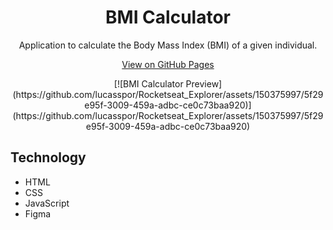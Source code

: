 <h1 align="center">BMI Calculator</h1>

<p align="center">Application to calculate the Body Mass Index (BMI) of a given individual.</p>

<p align="center">
  <a href="https://lucasspor.github.io/Rocketseat_Explorer/Javascript/Avançando/IMC" target="_blank">View on GitHub Pages</a>
</p>

<p align="center">
  [![BMI Calculator Preview](https://github.com/lucasspor/Rocketseat_Explorer/assets/150375997/5f29e95f-3009-459a-adbc-ce0c73baa920)](https://github.com/lucasspor/Rocketseat_Explorer/assets/150375997/5f29e95f-3009-459a-adbc-ce0c73baa920)
</p>

## Technology

- HTML
- CSS
- JavaScript
- Figma